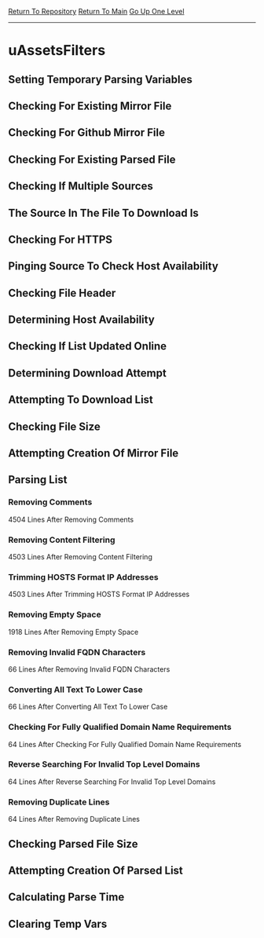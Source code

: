 [Return To Repository](https://github.com/deathbybandaid/piholeparser/)
[Return To Main](https://github.com/deathbybandaid/piholeparser/blob/master/RecentRunLogs/Mainlog.md)
[Go Up One Level](https://github.com/deathbybandaid/piholeparser/blob/master/RecentRunLogs/TopLevelScripts/30-Processing-Blacklists.md)
____________________________________
# uAssetsFilters
## Setting Temporary Parsing Variables
## Checking For Existing Mirror File
## Checking For Github Mirror File
## Checking For Existing Parsed File
## Checking If Multiple Sources
## The Source In The File To Download Is
## Checking For HTTPS
## Pinging Source To Check Host Availability
## Checking File Header
## Determining Host Availability
## Checking If List Updated Online
## Determining Download Attempt
## Attempting To Download List
## Checking File Size
## Attempting Creation Of Mirror File
## Parsing List
### Removing Comments
4504 Lines After Removing Comments
### Removing Content Filtering
4503 Lines After Removing Content Filtering
### Trimming HOSTS Format IP Addresses
4503 Lines After Trimming HOSTS Format IP Addresses
### Removing Empty Space
1918 Lines After Removing Empty Space
### Removing Invalid FQDN Characters
66 Lines After Removing Invalid FQDN Characters
### Converting All Text To Lower Case
66 Lines After Converting All Text To Lower Case
### Checking For Fully Qualified Domain Name Requirements
64 Lines After Checking For Fully Qualified Domain Name Requirements
### Reverse Searching For Invalid Top Level Domains
64 Lines After Reverse Searching For Invalid Top Level Domains
### Removing Duplicate Lines
64 Lines After Removing Duplicate Lines
## Checking Parsed File Size
## Attempting Creation Of Parsed List
## Calculating Parse Time
## Clearing Temp Vars
